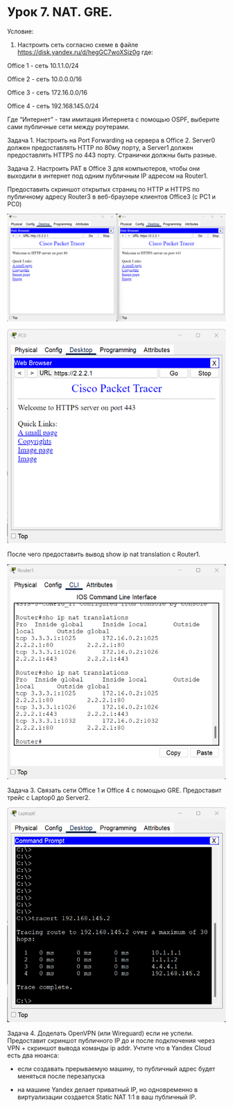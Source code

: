 # Урок 7. NAT. GRE.

Условие:

1. Настроить сеть согласно схеме в файле https://disk.yandex.ru/d/hegGC7woXSjz0g где:

Office 1 - cеть 10.1.1.0/24

Office 2 - cеть 10.0.0.0/16

Office 3 - cеть 172.16.0.0/16

Office 4 - cеть 192.168.145.0/24

Где “Интернет” - там имитация Интернета с помощью OSPF, выберите сами публичные сети между роутерами.

Задача 1. Настроить на Port Forwarding на сервера в Office 2. Server0 должен предоставлять HTTP по 80му порту, а Server1 должен предоставлять HTTPS по 443 порту. Странички должны быть разные.

Задача 2. Настроить PAT в Office 3 для компьютеров, чтобы они выходили в интернет под одним публичным IP адресом на Router1.

Предоставить скриншот открытых страниц по HTTP и HTTPS по публичному адресу Router3 в веб-браузере клиентов Office3 (с РС1 и РС0)

![скрин выполненой работы](Screen/Homework7-1.png)

![скрин выполненой работы](Screen/Homework7-2.png)

После чего предоставить вывод show ip nat translation c Router1.

![скрин выполненой работы](Screen/Homework7-3.png)

Задача 3. Связать сети Office 1 и Office 4 с помощью GRE. Предоставит трейс с Laptop0 до Server2.

![скрин выполненой работы](Screen/Homework7-4.png)

Задача 4. Доделать OpenVPN (или Wireguard) если не успели. Предоставит скриншот публичного IP до и после подключения через VPN + скриншот вывода команды ip addr.
Учтите что в Yandex Cloud есть два нюанса:

- если создавать прерываемую машину, то публичный адрес будет меняться после перезапуска

- на машине Yandex делает приватный IP, но одновременно в виртуализации создается Static NAT 1:1 в ваш публичный IP.

